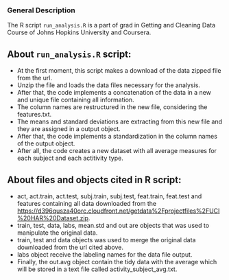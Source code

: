 ### General Description

The R script `run_analysis.R` is a part of grad in Getting and Cleaning Data Course
of Johns Hopkins University and Coursera. 

## About `run_analysis.R` script:

* At the first moment, this script makes a download of the data zipped file from the url.
* Unzip the file and loads the data files necessary for the analysis.
* After that, the code implements a concatenation of the data in a new and unique file 
containing all information.
* The column names are restructured in the new file, considering the features.txt.
* The means and standard deviations are extracting from this new file and they 
are assigned in a output object.
* After that, the code implements a standardization in the column names of the output
object.
* After all, the code creates a new dataset with all average measures for each subject and 
each actitivity type.

## About files and objects cited in R script:

* act, act.train, act.test, subj.train, subj.test, feat.train, feat.test and features containing
all data downloaded from the https://d396qusza40orc.cloudfront.net/getdata%2Fprojectfiles%2FUCI%20HAR%20Dataset.zip.
* train, test, data, labs, mean.std and out are objects that was used to manipulate the original data.
* train, test and data objects was used to merge the original data downloaded from the url cited above.
* labs object receive the labeling names for the data file output.
* Finally, the out.avg object contain the tidy data with the average which will be stored in a text file
called activity_subject_avg.txt.



